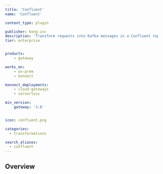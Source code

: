 ```yaml
---
title: 'Confluent'
name: 'Confluent'

content_type: plugin

publisher: kong-inc
description: 'Transform requests into Kafka messages in a Confluent topic.'
tier: enterprise


products:
    - gateway

works_on:
    - on-prem
    - konnect

konnect_deployments:
    - cloud-gateways
    - serverless

min_version:
    gateway: '3.8'


icon: confluent.png

categories:
  - transformations

search_aliases:
  - confluent
---
```


## Overview
